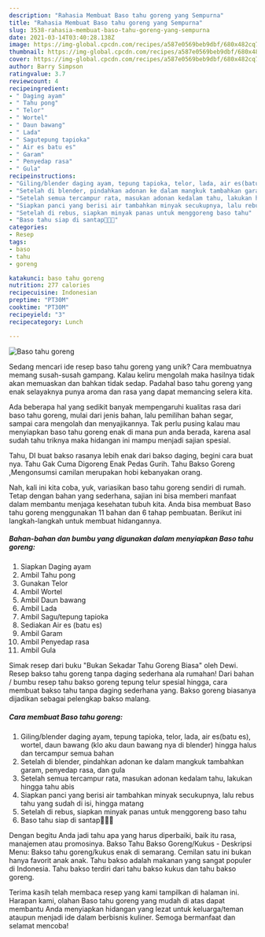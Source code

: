 ```yaml
---
description: "Rahasia Membuat Baso tahu goreng yang Sempurna"
title: "Rahasia Membuat Baso tahu goreng yang Sempurna"
slug: 3538-rahasia-membuat-baso-tahu-goreng-yang-sempurna
date: 2021-03-14T03:40:28.138Z
image: https://img-global.cpcdn.com/recipes/a587e0569beb9dbf/680x482cq70/baso-tahu-goreng-foto-resep-utama.jpg
thumbnail: https://img-global.cpcdn.com/recipes/a587e0569beb9dbf/680x482cq70/baso-tahu-goreng-foto-resep-utama.jpg
cover: https://img-global.cpcdn.com/recipes/a587e0569beb9dbf/680x482cq70/baso-tahu-goreng-foto-resep-utama.jpg
author: Barry Simpson
ratingvalue: 3.7
reviewcount: 4
recipeingredient:
- " Daging ayam"
- " Tahu pong"
- " Telor"
- " Wortel"
- " Daun bawang"
- " Lada"
- " Sagutepung tapioka"
- " Air es batu es"
- " Garam"
- " Penyedap rasa"
- " Gula"
recipeinstructions:
- "Giling/blender daging ayam, tepung tapioka, telor, lada, air es(batu es), wortel, daun bawang (klo aku daun bawang nya di blender) hingga halus dan tercampur semua bahan"
- "Setelah di blender, pindahkan adonan ke dalam mangkuk tambahkan garam, penyedap rasa, dan gula"
- "Setelah semua tercampur rata, masukan adonan kedalam tahu, lakukan hingga tahu abis"
- "Siapkan panci yang berisi air tambahkan minyak secukupnya, lalu rebus tahu yang sudah di isi, hingga matang"
- "Setelah di rebus, siapkan minyak panas untuk menggoreng baso tahu"
- "Baso tahu siap di santap🙏😍😋"
categories:
- Resep
tags:
- baso
- tahu
- goreng

katakunci: baso tahu goreng 
nutrition: 277 calories
recipecuisine: Indonesian
preptime: "PT30M"
cooktime: "PT30M"
recipeyield: "3"
recipecategory: Lunch

---
```



![Baso tahu goreng](https://img-global.cpcdn.com/recipes/a587e0569beb9dbf/680x482cq70/baso-tahu-goreng-foto-resep-utama.jpg)

Sedang mencari ide resep baso tahu goreng yang unik? Cara membuatnya memang susah-susah gampang. Kalau keliru mengolah maka hasilnya tidak akan memuaskan dan bahkan tidak sedap. Padahal baso tahu goreng yang enak selayaknya punya aroma dan rasa yang dapat memancing selera kita.

Ada beberapa hal yang sedikit banyak mempengaruhi kualitas rasa dari baso tahu goreng, mulai dari jenis bahan, lalu pemilihan bahan segar, sampai cara mengolah dan menyajikannya. Tak perlu pusing kalau mau menyiapkan baso tahu goreng enak di mana pun anda berada, karena asal sudah tahu triknya maka hidangan ini mampu menjadi sajian spesial.

Tahu, DI buat bakso rasanya lebih enak dari bakso daging, begini cara buat nya. Tahu Gak Cuma Digoreng Enak Pedas Gurih. Tahu Bakso Goreng ,Mengonsumsi camilan merupakan hobi kebanyakan orang.


Nah, kali ini kita coba, yuk, variasikan baso tahu goreng sendiri di rumah. Tetap dengan bahan yang sederhana, sajian ini bisa memberi manfaat dalam membantu menjaga kesehatan tubuh kita. Anda bisa membuat Baso tahu goreng menggunakan 11 bahan dan 6 tahap pembuatan. Berikut ini langkah-langkah untuk membuat hidangannya.

<!--inarticleads1-->

##### Bahan-bahan dan bumbu yang digunakan dalam menyiapkan Baso tahu goreng:

1. Siapkan  Daging ayam
1. Ambil  Tahu pong
1. Gunakan  Telor
1. Ambil  Wortel
1. Ambil  Daun bawang
1. Ambil  Lada
1. Ambil  Sagu/tepung tapioka
1. Sediakan  Air es (batu es)
1. Ambil  Garam
1. Ambil  Penyedap rasa
1. Ambil  Gula


Simak resep dari buku &#34;Bukan Sekadar Tahu Goreng Biasa&#34; oleh Dewi. Resep bakso tahu goreng tanpa daging sederhana ala rumahan! Dari bahan / bumbu resep tahu bakso goreng tepung telur spesial hingga, cara membuat bakso tahu tanpa daging sederhana yang. Bakso goreng biasanya dijadikan sebagai pelengkap bakso malang. 

<!--inarticleads2-->

##### Cara membuat Baso tahu goreng:

1. Giling/blender daging ayam, tepung tapioka, telor, lada, air es(batu es), wortel, daun bawang (klo aku daun bawang nya di blender) hingga halus dan tercampur semua bahan
1. Setelah di blender, pindahkan adonan ke dalam mangkuk tambahkan garam, penyedap rasa, dan gula
1. Setelah semua tercampur rata, masukan adonan kedalam tahu, lakukan hingga tahu abis
1. Siapkan panci yang berisi air tambahkan minyak secukupnya, lalu rebus tahu yang sudah di isi, hingga matang
1. Setelah di rebus, siapkan minyak panas untuk menggoreng baso tahu
1. Baso tahu siap di santap🙏😍😋


Dengan begitu Anda jadi tahu apa yang harus diperbaiki, baik itu rasa, manajemen atau promosinya. Bakso Tahu Bakso Goreng/Kukus - Deskripsi Menu: Bakso tahu goreng/kukus enak di semarang. Cemilan satu ini bukan hanya favorit anak anak. Tahu bakso adalah makanan yang sangat populer di Indonesia. Tahu bakso terdiri dari tahu bakso kukus dan tahu bakso goreng. 

Terima kasih telah membaca resep yang kami tampilkan di halaman ini. Harapan kami, olahan Baso tahu goreng yang mudah di atas dapat membantu Anda menyiapkan hidangan yang lezat untuk keluarga/teman ataupun menjadi ide dalam berbisnis kuliner. Semoga bermanfaat dan selamat mencoba!
